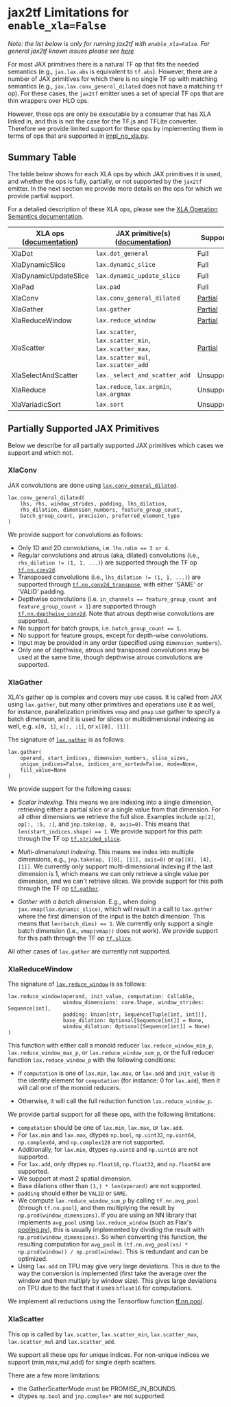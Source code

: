 # jax2tf Limitations for `enable_xla=False`

*Note: the list below is only for running jax2tf with `enable_xla=False`. For general jax2tf known issues please see [here](https://github.com/google/jax/tree/main/jax/experimental/jax2tf#known-issues)*

For most JAX primitives there is a natural TF op that fits the needed semantics
(e.g., `jax.lax.abs` is equivalent to `tf.abs`). However, there are a number of
JAX primitives for which there is no single TF op with matching semantics
(e.g., `jax.lax.conv_general_dilated` does not have a matching `tf` op). For
these cases, the `jax2tf` emitter uses a set of special TF ops that are thin
wrappers over HLO ops.

However, these ops are only be executable by a consumer that has XLA linked in,
and this is not the case for the TF.js and TFLite converter. Therefore we
provide limited support for these ops by implementing them in terms of ops that
are supported in [impl_no_xla.py](../impl_no_xla.py).

## Summary Table

The table below shows for each XLA ops by which JAX primitives it is used, and
whether the ops is fully, partially, or not supported by the `jax2tf` emitter.
In the next section we provide more details on the ops for which we provide
partial support.

For a detailed description of these XLA ops, please see the
[XLA Operation Semantics documentation](https://www.tensorflow.org/xla/operation_semantics).

| XLA ops ([documentation](https://www.tensorflow.org/xla/operation_semantics)) | JAX primitive(s) ([documentation](https://jax.readthedocs.io/en/latest/jax.lax.html)) | Supported |
| ------- | ---------------- | ------- |
| XlaDot  | `lax.dot_general` | Full |
| XlaDynamicSlice | `lax.dynamic_slice` | Full |
| XlaDynamicUpdateSlice | `lax.dynamic_update_slice` | Full |
| XlaPad  | `lax.pad` | Full |
| XlaConv | `lax.conv_general_dilated` | [Partial](#xlaconv) |
| XlaGather | `lax.gather` | [Partial](#xlagather) |
| XlaReduceWindow | `lax.reduce_window` | [Partial](#xlareducewindow) |
| XlaScatter | `lax.scatter`, `lax.scatter_min`, `lax.scatter_max`, `lax.scatter_mul`, `lax.scatter_add` | [Partial](#xlascatter) |
| XlaSelectAndScatter | `lax._select_and_scatter_add` | Unsupported |
| XlaReduce | `lax.reduce`, `lax.argmin`, `lax.argmax` | Unsupported |
| XlaVariadicSort | `lax.sort` | Unsupported |


## Partially Supported JAX Primitives

Below we describe for all partially supported JAX primitives which cases we
support and which not.

### XlaConv

JAX convolutions are done using
[`lax.conv_general_dilated`](https://jax.readthedocs.io/en/latest/_autosummary/jax.lax.conv_general_dilated.html).

```
lax.conv_general_dilated(
    lhs, rhs, window_strides, padding, lhs_dilation,
    rhs_dilation, dimension_numbers, feature_group_count,
    batch_group_count, precision, preferred_element_type
)
```

We provide support for convolutions as follows:

* Only 1D and 2D convolutions, i.e. `lhs.ndim == 3 or 4`.
* Regular convolutions and atrous (aka, dilated) convolutions
  (i.e., `rhs_dilation != (1, 1, ...)`) are supported through the TF op
  [`tf.nn.conv2d`](https://www.tensorflow.org/api_docs/python/tf/nn/conv2d).
* Transposed convolutions (i.e., `lhs_dilation != (1, 1, ...)`) are supported
  through
  [`tf.nn.conv2d_transpose`](https://www.tensorflow.org/api_docs/python/tf/nn/conv2d_transpose),
  with either 'SAME' or 'VALID' padding.
* Depthwise convolutions (i.e.
  `in_channels == feature_group_count and feature_group_count > 1`) are
  supported through
  [`tf.nn.depthwise_conv2d`](https://www.tensorflow.org/api_docs/python/tf/nn/depthwise_conv2d).
  Note that atrous depthwise convolutions are supported.
* No support for batch groups, i.e. `batch_group_count == 1`.
* No support for feature groups, except for depth-wise convolutions.
* Input may be provided in any order (specified using `dimension_numbers`).
* Only one of depthwise, atrous and transposed convolutions may be used at the
  same time, though depthwise atrous convolutions are supported.

### XlaGather

XLA's gather op is complex and covers may use cases. It is called from JAX using
`lax.gather`, but many other primitives and operations use it as well, for
instance, parallelization primitives `vmap` and `pmap` use gather to specify a
batch dimension, and it is used for slices or multidimensional indexing as well,
e.g. `x[0, 1]`, `x[:, :1]`, or `x[[0], [1]]`.

The signature of [`lax.gather`](https://jax.readthedocs.io/en/latest/_autosummary/jax.lax.gather.html#jax.lax.gather)
is as follows:

```
lax.gather(
    operand, start_indices, dimension_numbers, slice_sizes,
    unique_indices=False, indices_are_sorted=False, mode=None,
    fill_value=None
)
```

We provide support for the following cases:

* *Scalar indexing*. This means we are indexing into a single dimension,
  retrieving either a partial slice or a single value from that dimension. For
  all other dimensions we retrieve the full slice. Examples include `op[2]`,
  `op[:, :5, :]`, and `jnp.take(op, 0, axis=0)`. This means that
  `len(start_indices.shape) == 1`. We provide support for this path through the
  TF op
  [`tf.strided_slice`](https://www.tensorflow.org/api_docs/python/tf/strided_slice).

* *Multi-dimensional indexing*. This means we index into multiple dimensions,
  e.g., `jnp.take(op, [[0], [1]], axis=0)` or `op[[0], [4], [1]]`. We currently
  only support multi-dimensional indexing if the last dimension is 1, which
  means we can only retrieve a single value per dimension, and we can't retrieve
  slices. We provide support for this path through the TF op
  [`tf.gather`](https://www.tensorflow.org/api_docs/python/tf/gather).

* *Gather with a batch dimension*. E.g., when doing
  `jax.vmap(lax.dynamic_slice)`, which will result in a call to `lax.gather`
  where the first dimension of the input is the batch dimension. This means that
  `len(batch_dims) == 1`. We currently only support a single batch dimension
  (i.e., `vmap(vmap))` does not work). We provide support for this path through
  the TF op [`tf.slice`](https://www.tensorflow.org/api_docs/python/tf/slice).

All other cases of `lax.gather` are currently not supported.


### XlaReduceWindow

The signature of [`lax.reduce_window`](https://jax.readthedocs.io/en/latest/_autosummary/jax.lax.reduce_window.html)
is as follows:

```
lax.reduce_window(operand, init_value, computation: Callable,
                  window_dimensions: core.Shape, window_strides: Sequence[int],
                  padding: Union[str, Sequence[Tuple[int, int]]],
                  base_dilation: Optional[Sequence[int]] = None,
                  window_dilation: Optional[Sequence[int]] = None)
)
```

This function with either call a monoid reducer `lax.reduce_window_min_p`,
`lax.reduce_window_max_p`, or `lax.reduce_window_sum_p`, or the full reducer
function `lax.reduce_window_p` with the following conditions:

* If `computation` is one of `lax.min`, `lax.max`, or `lax.add` and `init_value`
  is the identity element for `computation` (for instance: 0 for `lax.add`),
  then it will call one of the monoid reducers.

* Otherwise, it will call the full reduction function `lax.reduce_window_p`.

We provide partial support for all these ops, with the following limitations:

*   `computation` should be one of `lax.min`, `lax.max`, or `lax.add`.
*   For `lax.min` and `lax.max`, dtypes `np.bool`, `np.uint32`, `np.uint64`,
    `np.complex64`, and `np.complex128` are not supported.
*   Additionally, for `lax.min`, dtypes `np.uint8` and `np.uint16` are not
    supported.
*   For `lax.add`, only dtypes `np.float16`, `np.float32`, and `np.float64` are
    supported.
*   We support at most 2 spatial dimension.
*   Base dilations other than `(1,) * len(operand)` are not supported.
*   `padding` should either be `VALID` or `SAME`.
*   We compute `lax.reduce_window_sum_p` by calling `tf.nn.avg_pool` (through
    `tf.nn.pool`), and then multiplying the result by
    `np.prod(window_dimensions)`. If you are using an NN library that implements
    `avg_pool` using `lax.reduce_window` (such as Flax's
    [pooling.py](https://github.com/google/flax/blob/main/flax/linen/pooling.py)),
    this is usually implemented by dividing the result with
    `np.prod(window_dimensions)`. So when converting this function, the
    resulting computation for `avg_pool` is `(tf.nn.avg_pool(xs) *
    np.prod(window)) / np.prod(window)`. This is redundant and can be optimized.
*   Using `lax.add` on TPU may give very large deviations. This is due to the
    way the conversion is implemented (first take the average over the window
    and then multiply by window size). This gives large deviations on TPU due to
    the fact that it uses `bfloat16` for computations.

We implement all reductions using the Tensorflow function
[tf.nn.pool](https://www.tensorflow.org/api_docs/python/tf/nn/pool).

### XlaScatter

This op is called by `lax.scatter`, `lax.scatter_min`, `lax.scatter_max`,
`lax.scatter_mul` and `lax.scatter_add`.

We support all these ops for unique indices. For non-unique indices we
support (min,max,mul,add) for single depth scatters.

There are a few more limitations:
* the GatherScatterMode must be PROMISE_IN_BOUNDS.
* dtypes `np.bool` and `jnp.complex*` are not supported.
